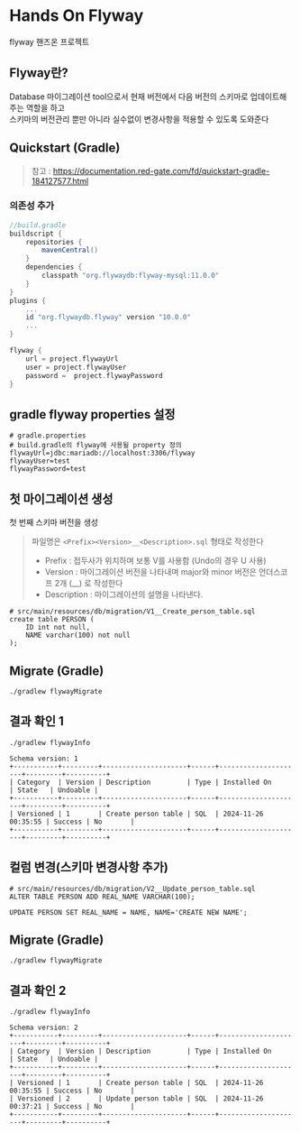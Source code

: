 # Hands On Flyway
flyway 핸즈온 프로젝트

## Flyway란?
Database 마이그레이션 tool으로서 현재 버전에서 다음 버전의 스키마로 업데이트해주는 역할을 하고
<br/>스키마의 버전관리 뿐만 아니라 실수없이 변경사항을 적용할 수 있도록 도와준다



## Quickstart (Gradle)
> 참고 : https://documentation.red-gate.com/fd/quickstart-gradle-184127577.html
### 의존성 추가
```groovy
//build.gradle
buildscript {
    repositories {
        mavenCentral()
    }
    dependencies {
        classpath "org.flywaydb:flyway-mysql:11.0.0"
    }
}
plugins {
    ...
    id "org.flywaydb.flyway" version "10.0.0"
    ...
}

flyway {
    url = project.flywayUrl
    user = project.flywayUser
    password =  project.flywayPassword
}
```
## gradle flyway properties 설정
```properties
# gradle.properties
# build.gradle의 flyway에 사용될 property 정의
flywayUrl=jdbc:mariadb://localhost:3306/flyway
flywayUser=test
flywayPassword=test
```

## 첫 마이그레이션 생성
첫 번째 스키마 버전을 생성
> 파일명은 `<Prefix><Version>__<Description>.sql` 형태로 작성한다
> - Prefix : 접두사가 위치하며 보통 V를 사용함 (Undo의 경우 U 사용)
> - Version : 마이그레이션 버전을 나타내며 major와 minor 버전은 언더스코프 2개 (__) 로 작성한다
> - Description : 마이그레이션의 설명을 나타낸다.

```mariadb
# src/main/resources/db/migration/V1__Create_person_table.sql
create table PERSON (
    ID int not null,
    NAME varchar(100) not null
);
```

## Migrate (Gradle)
```shell
./gradlew flywayMigrate
```

## 결과 확인 1
```shell
./gradlew flywayInfo
```
```
Schema version: 1
+-----------+---------+---------------------+------+---------------------+---------+----------+
| Category  | Version | Description         | Type | Installed On        | State   | Undoable |
+-----------+---------+---------------------+------+---------------------+---------+----------+
| Versioned | 1       | Create person table | SQL  | 2024-11-26 00:35:55 | Success | No       |
+-----------+---------+---------------------+------+---------------------+---------+----------+
```

## 컬럼 변경(스키마 변경사항 추가)
```mariadb
# src/main/resources/db/migration/V2__Update_person_table.sql
ALTER TABLE PERSON ADD REAL_NAME VARCHAR(100);

UPDATE PERSON SET REAL_NAME = NAME, NAME='CREATE NEW NAME';
```

## Migrate (Gradle)
```shell
./gradlew flywayMigrate
```

## 결과 확인 2
```shell
./gradlew flywayInfo
```
```
Schema version: 2
+-----------+---------+---------------------+------+---------------------+---------+----------+
| Category  | Version | Description         | Type | Installed On        | State   | Undoable |
+-----------+---------+---------------------+------+---------------------+---------+----------+
| Versioned | 1       | Create person table | SQL  | 2024-11-26 00:35:55 | Success | No       |
| Versioned | 2       | Update person table | SQL  | 2024-11-26 00:37:21 | Success | No       |
+-----------+---------+---------------------+------+---------------------+---------+----------+
```

